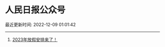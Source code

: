 # 人民日报公众号

最近更新时间: 2022-12-09 01:01:42

--- 
1. [2023年放假安排来了！](https://mp.weixin.qq.com/s/O_e20PXxKIXu3qgz-hCr8g) 

